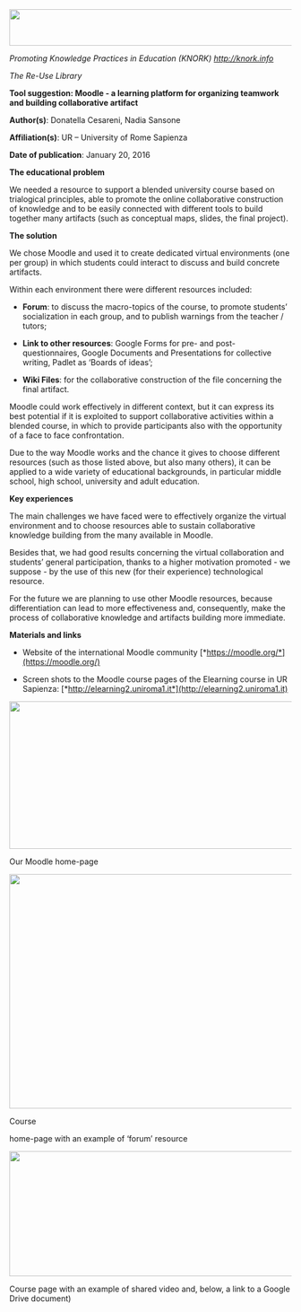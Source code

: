 <img src="md\img093/media/image07.png" width="624" height="65" />

*Promoting Knowledge Practices in Education (KNORK) http://knork.info*

*The Re-Use Library*

**Tool suggestion: Moodle - a learning platform for organizing teamwork and building collaborative artifact**

**Author(s)**: Donatella Cesareni, Nadia Sansone

**Affiliation(s)**: UR – University of Rome Sapienza

**Date of publication**: January 20, 2016

**The educational problem**

We needed a resource to support a blended university course based on trialogical principles, able to promote the online collaborative construction of knowledge and to be easily connected with different tools to build together many artifacts (such as conceptual maps, slides, the final project).

**The solution**

We chose Moodle and used it to create dedicated virtual environments (one per group) in which students could interact to discuss and build concrete artifacts.

Within each environment there were different resources included:

-   **Forum**: to discuss the macro-topics of the course, to promote students’ socialization in each group, and to publish warnings from the teacher / tutors;

-   **Link to other resources**: Google Forms for pre- and post-questionnaires, Google Documents and Presentations for collective writing, Padlet as ‘Boards of ideas’;

-   **Wiki Files**: for the collaborative construction of the file concerning the final artifact.

Moodle could work effectively in different context, but it can express its best potential if it is exploited to support collaborative activities within a blended course, in which to provide participants also with the opportunity of a face to face confrontation.

Due to the way Moodle works and the chance it gives to choose different resources (such as those listed above, but also many others), it can be applied to a wide variety of educational backgrounds, in particular middle school, high school, university and adult education.

**Key experiences**

The main challenges we have faced were to effectively organize the virtual environment and to choose resources able to sustain collaborative knowledge building from the many available in Moodle.

Besides that, we had good results concerning the virtual collaboration and students’ general participation, thanks to a higher motivation promoted - we suppose - by the use of this new (for their experience) technological resource.

For the future we are planning to use other Moodle resources, because differentiation can lead to more effectiveness and, consequently, make the process of collaborative knowledge and artifacts building more immediate.

**Materials and links**

-   Website of the international Moodle community [*https://moodle.org/*](https://moodle.org/)

-   Screen shots to the Moodle course pages of the Elearning course in UR Sapienza: [*http://elearning2.uniroma1.it*](http://elearning2.uniroma1.it)

<img src="md\img093/media/image06.jpg" width="513" height="263" />

Our Moodle home-page

<img src="md\img093/media/image04.png" width="624" height="418" />

Course

home-page with an example of ‘forum’ resource

<img src="md\img093/media/image03.jpg" width="512" height="223" />

Course page with an example of shared video and, below, a link to a Google Drive document)

